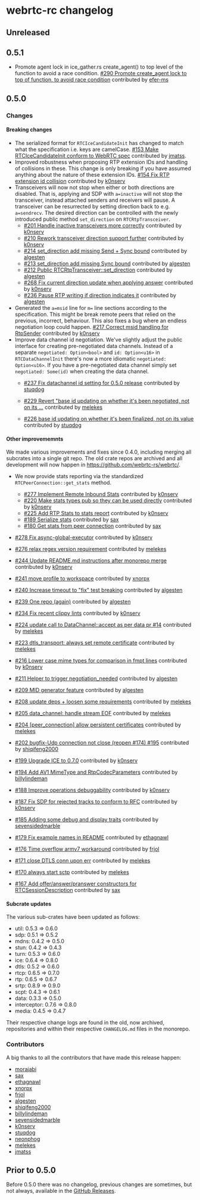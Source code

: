 # webrtc-rc changelog

## Unreleased

## 0.5.1

* Promote agent lock in ice_gather.rs create_agent() to top level of the function to avoid a race condition. [#290 Promote create_agent lock to top of function, to avoid race condition](https://github.com/webrtc-rs/webrtc/pull/290) contributed by [efer-ms](https://github.com/efer-ms)

## 0.5.0

### Changes

#### Breaking changes

* The serialized format for `RTCIceCandidateInit` has changed to match what the specification i.e. keys are camelCase. [#153 Make RTCIceCandidateInit conform to WebRTC spec](https://github.com/webrtc-rs/webrtc/pull/153) contributed by [jmatss](https://github.com/jmatss).
* Improved robustness when proposing RTP extension IDs and handling of collisions in these. This change is only breaking if you have assumed anything about the nature of these extension IDs. [#154 Fix RTP extension id collision](https://github.com/webrtc-rs/webrtc/pull/154) contributed by [k0nserv](https://github.com/k0nserv)
* Transceivers will now not stop when either or both directions are disabled. That is, applying and SDP with `a=inactive` will not stop the transceiver, instead attached senders and receivers will pause. A transceiver can be resurrected by setting direction back to e.g. `a=sendrecv`. The desired direction can be controlled with the newly introduced public method `set_direction` on `RTCRtpTransceiver`.  
  * [#201 Handle inactive transceivers more correctly](https://github.com/webrtc-rs/webrtc/pull/201) contributed by [k0nserv](https://github.com/k0nserv)
  * [#210 Rework transceiver direction support further](https://github.com/webrtc-rs/webrtc/pull/210) contributed by [k0nserv](https://github.com/k0nserv) 
  * [#214 set_direction add missing Send + Sync bound](https://github.com/webrtc-rs/webrtc/pull/214) contributed by [algesten](https://github.com/algesten)
  * [#213 set_direction add missing Sync bound](https://github.com/webrtc-rs/webrtc/pull/213) contributed by [algesten](https://github.com/algesten)
  * [#212 Public RTCRtpTransceiver::set_direction](https://github.com/webrtc-rs/webrtc/pull/212) contributed by [algesten](https://github.com/algesten) 
  * [#268 Fix current direction update when applying answer](https://github.com/webrtc-rs/webrtc/pull/268) contributed by [k0nserv](https://github.com/k0nserv)
  * [#236 Pause RTP writing if direction indicates it](https://github.com/webrtc-rs/webrtc/pull/236) contributed by [algesten](https://github.com/algesten)
* Generated the `a=msid` line for `m=` line sections according to the specification. This might be break remote peers that relied on the previous, incorrect, behaviour. This also fixes a bug where an endless negotiation loop could happen. [#217 Correct msid handling for RtpSender](https://github.com/webrtc-rs/webrtc/pull/217) contributed by [k0nserv](https://github.com/k0nserv)
* Improve data channel id negotiation. We've slightly adjust the public interface for creating pre-negotiated data channels. Instead of a separate `negotiated: Option<bool>` and `id: Option<u16>` in `RTCDataChannelInit` there's now a more idiomatic `negotiated: Option<u16>`. If you have a pre-negotiated data channel simply set `negotiated: Some(id)` when creating the data channel.
  * [#237 Fix datachannel id setting for 0.5.0 release](https://github.com/webrtc-rs/webrtc/pull/237) contributed by [stuqdog](https://github.com/stuqdog)
  * [#229 Revert "base id updating on whether it's been negotiated, not on its …](https://github.com/webrtc-rs/webrtc/pull/229) contributed by [melekes](https://github.com/melekes)

  * [#226 base id updating on whether it's been finalized, not on its value](https://github.com/webrtc-rs/webrtc/pull/226) contributed by [stuqdog](https://github.com/stuqdog)


#### Other improvememnts

We made various improvements and fixes since 0.4.0, including merging all subcrates into a single git repo. The old crate repos are archived and all development will now happen in https://github.com/webrtc-rs/webrtc/.

* We now provide stats reporting via the standardized `RTCPeerConnection::get_stats` method.
  * [#277 Implement Remote Inbound Stats](https://github.com/webrtc-rs/webrtc/pull/277) contributed by [k0nserv](https://github.com/k0nserv)
  * [#220 Make stats types pub so they can be used directly](https://github.com/webrtc-rs/webrtc/pull/220) contributed by [k0nserv](https://github.com/k0nserv)
  * [#225 Add RTP Stats to stats report](https://github.com/webrtc-rs/webrtc/pull/225) contributed by [k0nserv](https://github.com/k0nserv)
  * [#189 Serialize stats](https://github.com/webrtc-rs/webrtc/pull/189) contributed by [sax](https://github.com/sax)
  * [#180 Get stats from peer connection](https://github.com/webrtc-rs/webrtc/pull/180) contributed by [sax](https://github.com/sax)

* [#278 Fix async-global-executor](https://github.com/webrtc-rs/webrtc/pull/278) contributed by [k0nserv](https://github.com/k0nserv)
* [#276 relax regex version requirement](https://github.com/webrtc-rs/webrtc/pull/276) contributed by [melekes](https://github.com/melekes)
* [#244 Update README.md instructions after monorepo merge](https://github.com/webrtc-rs/webrtc/pull/244) contributed by [k0nserv](https://github.com/k0nserv)
* [#241 move profile to workspace](https://github.com/webrtc-rs/webrtc/pull/241) contributed by [xnorpx](https://github.com/xnorpx)
* [#240 Increase timeout to "fix" test breaking](https://github.com/webrtc-rs/webrtc/pull/240) contributed by [algesten](https://github.com/algesten)
* [#239 One repo (again)](https://github.com/webrtc-rs/webrtc/pull/239) contributed by [algesten](https://github.com/algesten)
* [#234 Fix recent clippy lints](https://github.com/webrtc-rs/webrtc/pull/234) contributed by [k0nserv](https://github.com/k0nserv)
* [#224 update call to DataChannel::accept as per data pr #14](https://github.com/webrtc-rs/webrtc/pull/224) contributed by [melekes](https://github.com/melekes)
* [#223 dtls_transport: always set remote certificate](https://github.com/webrtc-rs/webrtc/pull/223) contributed by [melekes](https://github.com/melekes)
* [#216 Lower case mime types for comparison in fmpt lines](https://github.com/webrtc-rs/webrtc/pull/216) contributed by [k0nserv](https://github.com/k0nserv)
* [#211 Helper to trigger negotiation_needed](https://github.com/webrtc-rs/webrtc/pull/211) contributed by [algesten](https://github.com/algesten)
* [#209 MID generator feature](https://github.com/webrtc-rs/webrtc/pull/209) contributed by [algesten](https://github.com/algesten)
* [#208 update deps + loosen some requirements](https://github.com/webrtc-rs/webrtc/pull/208) contributed by [melekes](https://github.com/melekes)
* [#205 data_channel: handle stream EOF](https://github.com/webrtc-rs/webrtc/pull/205) contributed by [melekes](https://github.com/melekes)
* [#204 [peer_connection] allow persistent certificates](https://github.com/webrtc-rs/webrtc/pull/204) contributed by [melekes](https://github.com/melekes)
* [#202 bugfix-Udp connection not close (reopen #174) #195](https://github.com/webrtc-rs/webrtc/pull/202) contributed by [shiqifeng2000](https://github.com/shiqifeng2000)
* [#199 Upgrade ICE to 0.7.0](https://github.com/webrtc-rs/webrtc/pull/199) contributed by [k0nserv](https://github.com/k0nserv)
* [#194 Add AV1 MimeType and RtpCodecParameters](https://github.com/webrtc-rs/webrtc/pull/194) contributed by [billylindeman](https://github.com/billylindeman)
* [#188 Improve operations debuggability](https://github.com/webrtc-rs/webrtc/pull/188) contributed by [k0nserv](https://github.com/k0nserv)
* [#187 Fix SDP for rejected tracks to conform to RFC](https://github.com/webrtc-rs/webrtc/pull/187) contributed by [k0nserv](https://github.com/k0nserv)
* [#185 Adding some debug and display traits](https://github.com/webrtc-rs/webrtc/pull/185) contributed by [sevensidedmarble](https://github.com/sevensidedmarble)
* [#179 Fix example names in README](https://github.com/webrtc-rs/webrtc/pull/179) contributed by [ethagnawl](https://github.com/ethagnawl)
* [#176 Time overflow armv7 workaround](https://github.com/webrtc-rs/webrtc/pull/176) contributed by [frjol](https://github.com/frjol)
* [#171 close DTLS conn upon err](https://github.com/webrtc-rs/webrtc/pull/171) contributed by [melekes](https://github.com/melekes)
* [#170 always start sctp](https://github.com/webrtc-rs/webrtc/pull/170) contributed by [melekes](https://github.com/melekes)
* [#167 Add offer/answer/pranswer constructors for RTCSessionDescription](https://github.com/webrtc-rs/webrtc/pull/167) contributed by [sax](https://github.com/sax)

#### Subcrate updates

The various sub-crates have been updated as follows:

* util: 0.5.3 => 0.6.0
* sdp:  0.5.1 => 0.5.2
* mdns: 0.4.2 => 0.5.0
* stun: 0.4.2 => 0.4.3
* turn: 0.5.3 => 0.6.0
* ice: 0.6.4 => 0.8.0
* dtls: 0.5.2 => 0.6.0
* rtcp: 0.6.5 => 0.7.0
* rtp: 0.6.5 => 0.6.7
* srtp: 0.8.9 => 0.9.0
* scpt: 0.4.3 => 0.6.1
* data: 0.3.3 => 0.5.0
* interceptor: 0.7.6 => 0.8.0
* media: 0.4.5 => 0.4.7

Their respective change logs are found in the old, now archived, repositories and within their respective `CHANGELOG.md` files in the monorepo.

### Contributors 

A big thanks to all the contributors that have made this release happen:

* [morajabi](https://github.com/morajabi)
* [sax](https://github.com/sax)
* [ethagnawl](https://github.com/ethagnawl)
* [xnorpx](https://github.com/xnorpx)
* [frjol](https://github.com/frjol)
* [algesten](https://github.com/algesten)
* [shiqifeng2000](https://github.com/shiqifeng2000)
* [billylindeman](https://github.com/billylindeman)
* [sevensidedmarble](https://github.com/sevensidedmarble)
* [k0nserv](https://github.com/k0nserv)
* [stuqdog](https://github.com/stuqdog)
* [neonphog](https://github.com/neonphog)
* [melekes](https://github.com/melekes)
* [jmatss](https://github.com/jmatss)


## Prior to 0.5.0

Before 0.5.0 there was no changelog, previous changes are sometimes, but not always, available in the [GitHub Releases](https://github.com/webrtc-rs/webrtc/releases).
